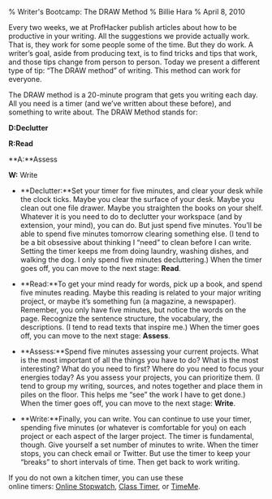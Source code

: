 % Writer's Bootcamp: The DRAW Method 
% Billie Hara
% April 8, 2010

Every two weeks, we at ProfHacker publish articles about how to be
productive in your writing. All the suggestions we provide actually
work. That is, they work for some people some of the time. But they do
work. A writer’s goal, aside from producing text, is to find tricks and
tips that work, and those tips change from person to person. Today we
present a different type of tip: “The DRAW method” of writing. This
method can work for everyone.

The DRAW method is a 20-minute program that gets you writing each day.
All you need is a timer (and we’ve written about these before), and
something to write about. The DRAW Method stands for:

**D:**Declutter****

**R:**Read****

**A:**Assess

**W:** Write

-   **Declutter:**Set your timer for five minutes, and clear your desk
    while the clock ticks. Maybe you clear the surface of your desk.
    Maybe you clean out one file drawer. Maybe you straighten the books
    on your shelf. Whatever it is you need to do to declutter your
    workspace (and by extension, your mind), you can do. But just spend
    five minutes. You’ll be able to spend five minutes tomorrow clearing
    something else. (I tend to be a bit obsessive about thinking I
    “need” to clean before I can write. Setting the timer keeps me from
    doing laundry, washing dishes, and walking the dog. I only spend
    five minutes decluttering.) When the timer goes off, you can move to
    the next stage: **Read**.

-   **Read:**To get your mind ready for words, pick up a book, and spend
    five minutes reading. Maybe this reading is related to your major
    writing project, or maybe it’s something fun (a magazine, a
    newspaper). Remember, you only have five minutes, but notice the
    words on the page. Recognize the sentence structure, the vocabulary,
    the descriptions. (I tend to read texts that inspire me.) When the
    timer goes off, you can move to the next stage: **Assess**.

-   **Assess:**Spend five minutes assessing your current projects. What
    is the most important of all the things you have to do? What is the
    most interesting? What do you need to first? Where do you need to
    focus your energies today? As you assess your projects, you can
    prioritize them. (I tend to group my writing, sources, and notes
    together and place them in piles on the floor. This helps me “see”
    the work I have to get done.) When the timer goes off, you can move
    to the next stage: **Write**.

-   **Write:**Finally, you can write. You can continue to use your
    timer, spending five minutes (or whatever is comfortable for you) on
    each project or each aspect of the larger project. The timer is
    fundamental, though. Give yourself a set number of minutes to write.
    When the timer stops, you can check email or Twitter. But use the
    timer to keep your “breaks” to short intervals of time. Then get
    back to work writing.


If you do not own a kitchen timer, you can use these \
online timers: [Online Stopwatch](http://www.online-stopwatch.com/),
[Class Timer](http://www.vickiblackwell.com/timer.html), or
[TimeMe](http://www.timeme.com/).
